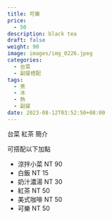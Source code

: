 ```yaml
---
title: 可樂
price:
  - 50
description: black tea
draft: false
weight: 90
image: images/img_0226.jpeg
categories:
  - 台菜
  - 副餐搭配
tags:
  - 茶
  - 冰
  - 熱
  - 副餐
date: 2023-08-12T03:52:50+08:00
---
```


台菜 紅茶 簡介

可搭配以下加點

- 涼拌小菜  NT 90
- 白飯 NT 15
- 奶汁濃湯 NT 30
- 紅茶  NT 50
- 美式咖啡 NT 50
- 可樂 NT 50

